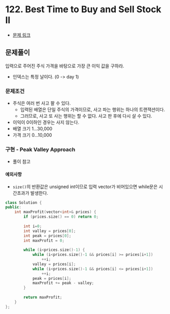 # 122. Best Time to Buy and Sell Stock II
- [문제 링크](https://leetcode.com/problems/best-time-to-buy-and-sell-stock-ii/)

## 문제풀이
입력으로 주어진 주식 가격을 바탕으로 가장 큰 이익 값을 구하라.
- 인덱스는 특정 날이다. (0 -> day 1)

### 문제조건
- 주식은 여러 번 사고 팔 수 있다.
    - 입력된 배열은 단일 주식의 가격이므로, 사고 파는 행위는 하나의 트랜잭션이다.
    - 그러므로, 사고 또 사는 행위는 할 수 없다. 사고 판 후에 다시 살 수 있다.
- 이익이 0이하인 경우는 사지 않는다.
- 배열 크기 1...30,000
- 가격 크기 0...10,000

### 구현 - Peak Valley Approach
- 풀이 참고

#### 예외사항
- `size()`의 반환값은 unsigned int이므로 입력 vector가 비어있으면 while문은 시간초과가 발생한다.

```cpp
class Solution {
public:
    int maxProfit(vector<int>& prices) {
        if (prices.size() == 0) return 0;
        
        int i=0;
        int valley = prices[0];
        int peak = prices[0];
        int maxProfit = 0;
        
        while (i<prices.size()-1) {
            while (i<prices.size()-1 && prices[i] >= prices[i+1])
                ++i;
            valley = prices[i];
            while (i<prices.size()-1 && prices[i] <= prices[i+1])
                ++i;
            peak = prices[i];
            maxProfit += peak - valley;
        }
        
        return maxProfit;
    }
};
```